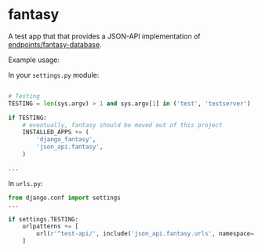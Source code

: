 
# fantasy

A test app that that provides a JSON-API implementation of [endpoints/fantasy-database](https://github.com/endpoints/fantasy-database).

Example usage:

In your `settings.py` module:

```python

# Testing
TESTING = len(sys.argv) > 1 and sys.argv[1] in ('test', 'testserver')

if TESTING:
    # eventually, fantasy should be moved out of this project
    INSTALLED_APPS += (
        'django_fantasy',
        'json_api.fantasy',
    )

...
```

In `urls.py`:
```python
from django.conf import settings
...

if settings.TESTING:
    urlpatterns += [
        url(r'^test-api/', include('json_api.fantasy.urls', namespace='test-api'),),
    ]

```